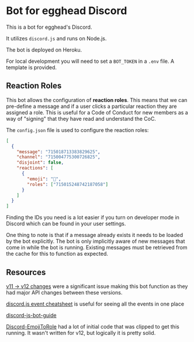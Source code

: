 # Bot for egghead Discord

This is a bot for egghead's Discord.

It utilizes `discord.js` and runs on Node.js. 

The bot is deployed on Heroku.

For local development you will need to set a `BOT_TOKEN` in a `.env` file. A template is provided.

## Reaction Roles

This bot allows the configuration of **reaction roles**. This means that we can pre-define a message and if a user clicks a particular reaction they are assigned a role. This is useful for a Code of Conduct for new members as a way of "signing" that they have read and understand the CoC.

The `config.json` file is used to configure the reaction roles:

```json
[
  {
    "message": "715018713383829625",
    "channel": "715004775300726825",
    "disjoint": false,
    "reactions": [
      {
        "emoji": "🤔",
        "roles": ["715015248742187058"]
      }
    ]
  }
]
```

Finding the IDs you need is a lot easier if you turn on developer mode in Discord which can be found in your user settings.

One thing to note is that if a message already exists it needs to be loaded by the bot explicitly. The bot is only implicitly aware of new messages that come in while the bot is running. Existing messages must be retrieved from the cache for this to function as expected.

## Resources

[v11 -> v12 changes](https://discordjs.guide/additional-info/changes-in-v12.html) were a significant issue making this bot function as they had major API changes between these versions.

[discord.js event cheatsheet](https://gist.github.com/koad/316b265a91d933fd1b62dddfcc3ff584) is useful for seeing all the events in one place

[discord-js-bot-guide](https://github.com/AnIdiotsGuide/discordjs-bot-guide/blob/master/SUMMARY.md)

[Discord-EmojiToRole](https://github.com/NKN1396/Discord-EmojiToRole) had a lot of initial code that was clipped to get this running. It wasn't written for v12, but logically it is pretty solid.